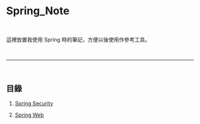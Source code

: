 # Spring_Note

<br>

這裡放置我使用 Spring 時的筆記，方便以後使用作參考工具。

<br>

---

<br>

## 目錄

1.  [Spring Security](./security)

2. [Spring Web](./web)
